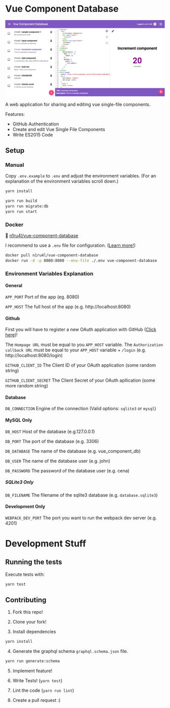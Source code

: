 # Vue Component Database

![Preview Image](./preview.jpg)

A web application for sharing and editing vue single-file components.

Features:
- GitHub Authentication
- Create and edit Vue Single File Components
- Write ES2015 Code

## Setup

### Manual

Copy `.env.example` to `.env` and adjust the environment variables. (For an explanation of the environment variables scroll down.)

```bash
yarn install
```

```bash
yarn run build
yarn run migrate:db
yarn run start
```

### Docker

:whale: [n1ru4l/vue-component-database](https://hub.docker.com/r/n1ru4l/vue-component-database/)

I recommend to use a `.env` file for configuration. ([Learn more!](https://docs.docker.com/engine/reference/commandline/run/#set-environment-variables--e---env---env-file))

```bash
docker pull n1ru4l/vue-component-database
docker run -d -p 8080:8080 --env-file ./.env vue-component-database
```

### Environment Variables Explanation

#### General

`APP_PORT` Port of the app (eg. 8080)

`APP_HOST` The full host of the app (e.g. http://localhost:8080)

#### Github

First you will have to register a new OAuth application with GitHub ([Click here](https://github.com/settings/applications/new))! 

The `Hompage URL` must be equal to you `APP_HOST` variable. The `Authorization callback URL` must be equal to your `APP_HOST` variable + `/login` (e.g. http://localhost:8080/login)

`GITHUB_CLIENT_ID` The Client ID of your OAuth application (some random string)

`GITHUB_CLIENT_SECRET` The Client Secret of your OAuth apllication (some more random string)

#### Database

`DB_CONNECTION` Engine of the connection (Valid options: `sqlite3` or `mysql`)

#### MySQL Only

`DB_HOST` Host of the database (e.g.127.0.0.1)

`DB_PORT` The port of the database (e.g. 3306)

`DB_DATABASE` The name of the database (e.g. vue_component_db)

`DB_USER` The name of the database user (e.g. john)

`DB_PASSWORD` The password of the database user (e.g. cena)

##### SQLite3 Only

`DB_FILENAME` The filename of the sqlite3 database (e.g. `database.sqlite3`)

#### Development Only

`WEBPACK_DEV_PORT` The port you want to run the webpack dev server (e.g. 4201)


# Development Stuff


## Running the tests


Execute tests with:

```bash
yarn test
```

## Contributing

1. Fork this repo!

2. Clone your fork!

3. Install dependencies

```bash
yarn install
```

4. Generate the graphql schema `graphql.schema.json` file.

```bash
yarn run generate:schema
```

5. Implement feature!

6. Write Tests! (`yarn test`)

7. Lint the code (`yarn run lint`)

48. Create a pull request :)

